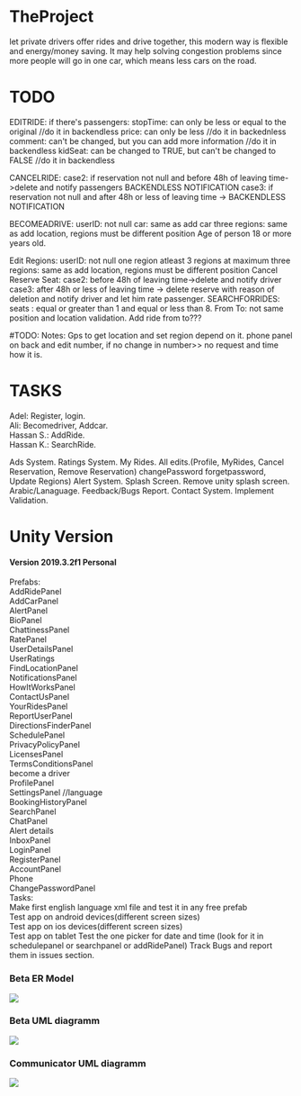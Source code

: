 # TheProject
let private drivers offer rides and drive together, this modern way is flexible and energy/money saving. It may help solving congestion problems since more people will go in one car, which means less cars on the road.<br>
# TODO
EDITRIDE:
if there's passengers:
stopTime: can only be less or equal to the original //do it in backendless
price: can only be less  //do it in backednless
comment: can't be changed, but you can add more information //do it in backendless
kidSeat: can be changed to TRUE, but can't be changed to FALSE //do it in backendless

CANCELRIDE:
case2: if reservation not null and before 48h of leaving time->delete and notify passengers  BACKENDLESS NOTIFICATION
case3: if reservation not null and after 48h or less of leaving time -> BACKENDLESS NOTIFICATION

BECOMEADRIVE:
	userID: not null
	car: same as add car
	three regions: same as add location, regions must be different position
	Age of person 18 or more years old.
	
Edit Regions:
	userID: not null
	one region atleast
	3 regions at maximum
	three regions: same as add location, regions must be different position
Cancel Reserve Seat:
	case2: before 48h of leaving time->delete and notify driver
	case3: after 48h or less of leaving time -> delete reserve with reason of deletion and notify driver and let him rate passenger.
SEARCHFORRIDES:
seats : equal or greater than 1 and equal or less than 8.
From To: not same position and location validation.
Add ride from to???

#TODO:
Notes:
Gps to get location and set region depend on it.
phone panel on back and edit number, if no change in number>> no request and time how it is.
 
# TASKS
Adel: Register, login.<br>
Ali: Becomedriver, Addcar.<br>
Hassan S.: AddRide.<br>
Hassan K.: SearchRide.<br>

Ads System.
Ratings System.
My Rides.
All edits.(Profile, MyRides, Cancel Reservation, Remove Reservation) changePassword forgetpassword, Update Regions)
Alert System.
Splash Screen.
Remove unity splash screen.
Arabic/Lanaguage.
Feedback/Bugs Report.
Contact System.
Implement Validation.

# Unity Version
<h4>Version 2019.3.2f1 Personal</h4>

Prefabs:<br>
AddRidePanel <br>
AddCarPanel <br>
AlertPanel<br>
BioPanel<br>
ChattinessPanel<br>
RatePanel<br>
UserDetailsPanel<br>
UserRatings <br>
FindLocationPanel <br>
NotificationsPanel <br>
HowItWorksPanel <br>
ContactUsPanel<br>
YourRidesPanel<br>
ReportUserPanel<br>
DirectionsFinderPanel<br>
SchedulePanel <br>
PrivacyPolicyPanel<br>
LicensesPanel<br>
TermsConditionsPanel<br>
become a driver<br>
ProfilePanel<br>
SettingsPanel  //language<br>
BookingHistoryPanel<br>
SearchPanel <br>
ChatPanel <br>
Alert details<br>
InboxPanel<br>
LoginPanel<br>
RegisterPanel<br>
AccountPanel<br>
Phone<br>
ChangePasswordPanel<br>
Tasks: <br>
Make first english language xml file and test it in any free prefab<br>
Test app on android devices(different screen sizes)<br>
Test app on ios devices(different screen sizes)<br>
Test app on tablet
Test the one picker for date and time (look for it in schedulepanel or searchpanel or addRidePanel)
Track Bugs and report them in issues section.

<h3>Beta ER Model</h3>
<img src="https://github.com/Hasankanso/TheProject/blob/master/DBimage.png"\>

<h3>Beta UML diagramm</h3>
<img src="https://github.com/Hasankanso/TheProject/blob/master/UML.png"\>


<h3>Communicator UML diagramm</h3>
<img src="https://github.com/Hasankanso/TheProject/blob/master/Requests.png"\>
